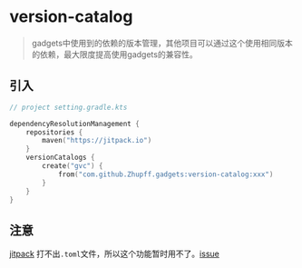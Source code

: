 # version-catalog

> gadgets中使用到的依赖的版本管理，其他项目可以通过这个使用相同版本的依赖，最大限度提高使用gadgets的兼容性。

## 引入

```kotlin
// project setting.gradle.kts

dependencyResolutionManagement {
    repositories {
        maven("https://jitpack.io")
    }
    versionCatalogs {
        create("gvc") {
            from("com.github.Zhupff.gadgets:version-catalog:xxx")
        }
    }
}
```

## 注意

[jitpack](https://jitpack.io) 打不出`.toml`文件，所以这个功能暂时用不了。[issue](https://github.com/jitpack/jitpack.io/issues/5713)
